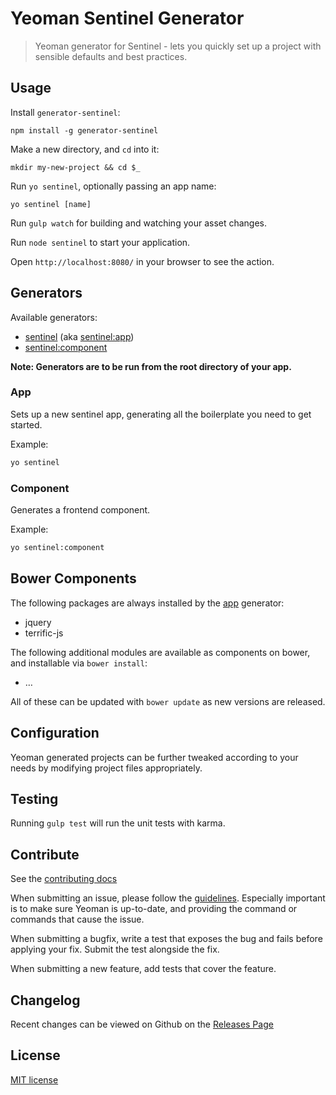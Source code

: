 # Yeoman Sentinel Generator

> Yeoman generator for Sentinel - lets you quickly set up a project with sensible defaults and best practices.

## Usage

Install `generator-sentinel`:
```
npm install -g generator-sentinel
```

Make a new directory, and `cd` into it:
```
mkdir my-new-project && cd $_
```

Run `yo sentinel`, optionally passing an app name:
```
yo sentinel [name]
```

Run `gulp watch` for building and watching your asset changes.

Run `node sentinel` to start your application. 

Open `http://localhost:8080/` in your browser to see the action.

## Generators

Available generators:

* [sentinel](#name) (aka [sentinel:app](#name))
* [sentinel:component](#name)

**Note: Generators are to be run from the root directory of your app.**

### App
Sets up a new sentinel app, generating all the boilerplate you need to get started. 

Example:
```bash
yo sentinel
```

### Component
Generates a frontend component.

Example:
```bash
yo sentinel:component
```

## Bower Components

The following packages are always installed by the [app](#name) generator:

* jquery
* terrific-js


The following additional modules are available as components on bower, and installable via `bower install`:

* …

All of these can be updated with `bower update` as new versions are released.

## Configuration
Yeoman generated projects can be further tweaked according to your needs by modifying project files appropriately.

## Testing

Running `gulp test` will run the unit tests with karma.

## Contribute

See the [contributing docs](https://github.com/yeoman/yeoman/blob/master/contributing.md)

When submitting an issue, please follow the [guidelines](https://github.com/yeoman/yeoman/blob/master/contributing.md#issue-submission). Especially important is to make sure Yeoman is up-to-date, and providing the command or commands that cause the issue.

When submitting a bugfix, write a test that exposes the bug and fails before applying your fix. Submit the test alongside the fix.

When submitting a new feature, add tests that cover the feature.

## Changelog

Recent changes can be viewed on Github on the [Releases Page](https://github.com/namics/generator-sentinel/releases)

## License

[MIT license](http://opensource.org/licenses/MIT)
